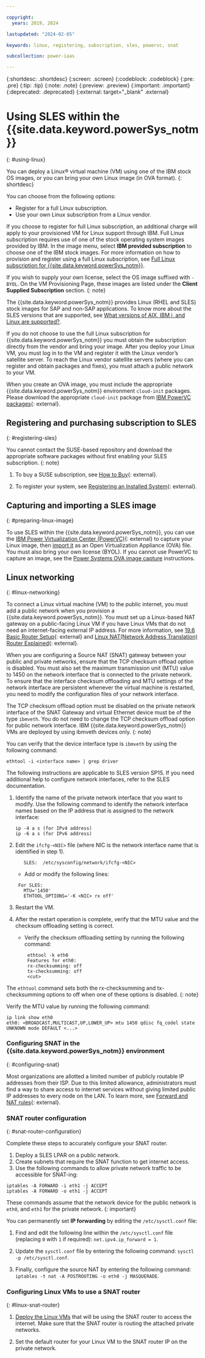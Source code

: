 ```yaml
---

copyright:
  years: 2019, 2024

lastupdated: "2024-02-05"

keywords: linux, registering, subscription, sles, powervc, snat

subcollection: power-iaas

---
```


{:shortdesc: .shortdesc}
{:screen: .screen}
{:codeblock: .codeblock}
{:pre: .pre}
{:tip: .tip}
{:note: .note}
{:preview: .preview}
{:important: .important}
{:deprecated: .deprecated}
{:external: target="_blank" .external}

# Using SLES within the {{site.data.keyword.powerSys_notm}}
{: #using-linux}

You can deploy a Linux&reg; virtual machine (VM) using one of the IBM stock OS images, or you can bring your own Linux image (in OVA format).
{: shortdesc}

You can choose from the following options:
- Register for a full Linux subscription.
- Use your own Linux subscription from a Linux vendor.

If you choose to register for full Linux subscription, an additional charge will apply to your provisioned VM for Linux support through IBM. Full Linux subscription requires use of one of the stock operating system images provided by IBM. In the image menu, select **IBM provided subscription** to choose one of the IBM stock images. For more information on how to provision and register using a full Linux subscription, see [Full Linux subscription for {{site.data.keyword.powerSys_notm}}](/docs/power-iaas?topic=power-iaas-set-full-Linux).

If you wish to supply your own license, select the OS image suffixed with `-BYOL`. On the VM Provisioning Page, these images are listed under the **Client Supplied Subscription** section.
{: note}

The {{site.data.keyword.powerSys_notm}} provides Linux (RHEL and SLES) stock images for SAP and non-SAP applications. To know more about the SLES versions that are supported, see [What versions of AIX, IBM i, and Linux are supported?](/docs/power-iaas?topic=power-iaas-power-iaas-faqs#os-versions).

If you do not choose to use the full Linux subscription for {{site.data.keyword.powerSys_notm}} you must obtain the subscription directly from the vendor and bring your image. After you deploy your Linux VM, you must log in to the VM and register it with the Linux vendor’s satellite server. To reach the Linux vendor satellite servers (where you can register and obtain packages and fixes), you must attach a public network to your VM.

When you create an OVA image, you must include the appropriate {{site.data.keyword.powerSys_notm}} environment `cloud-init` packages. Please download the appropriate `cloud-init` package from [IBM PowerVC packages](http://public.dhe.ibm.com/systems/virtualization/powervc/){: external}.

## Registering and purchasing subscription to SLES
{: #registering-sles}

You cannot contact the SUSE-based repository and download the appropriate software packages without first enabling your SLES subscription.
{: note}

1. To buy a SUSE subscription, see [How to Buy](https://www.suse.com/support/?id=SUSE_Linux_Enterprise_Server_for_SAP_Applications#how-to-buy){: external}.

2. To register your system, see [Registering an Installed System](https://documentation.suse.com/sles/12-SP4/single-html/SLES-deployment/#sec-y2-sw-register){: external}.

## Capturing and importing a SLES image
{: #preparing-linux-image}

To use SLES within the {{site.data.keyword.powerSys_notm}}, you can use the [IBM Power Virtualization Center (PowerVC)](https://www.ibm.com/support/knowledgecenter/en/SSXK2N_1.4.4/com.ibm.powervc.standard.help.doc/powervc_images_hmc.html){: external} to capture your Linux image, then [import it](/docs/power-iaas?topic=power-iaas-deploy-custom-image) as an Open Virtualization Appliance (OVA) file. You must also bring your own license (BYOL). If you cannot use PowerVC to capture an image, see the [Power Systems OVA image capture](/docs/power-iaas?topic=power-iaas-linux-deployment#vios-capture) instructions.

## Linux networking
{: #linux-networking}

To connect a Linux virtual machine (VM) to the public internet, you must add a public network when you provision a {{site.data.keyword.powerSys_notm}}. You must set up a Linux-based NAT gateway on a public-facing Linux VM if you have Linux VMs that do not need an internet-facing external IP address. For more information, see [19.6 Basic Router Setup](https://documentation.suse.com/sles/15-SP1/html/SLES-all/cha-network.html#sec-network-router){: external} and [Linux NAT(Network Address Translation) Router Explained](https://www.slashroot.in/linux-nat-network-address-translation-router-explained){: external}.

When you are configuring a Source NAT (SNAT) gateway between your public and private networks, ensure that the TCP checksum offload option is disabled. You must also set the maximum transmission unit (MTU) value to 1450 on the network interface that is connected to the private network. To ensure that the interface checksum offloading and MTU settings of the network interface are persistent whenever the virtual machine is restarted, you need to modify the configuration files of your network interface.

The TCP checksum offload option must be disabled on the private network interface of the SNAT Gateway and virtual Ethernet device must be of the type `ibmveth`. You do not need to change the TCP checksum offload option for public network interface. IBM {{site.data.keyword.powerSys_notm}} VMs are deployed by using ibmveth devices only.
{: note}

You can verify that the device interface type is `ibmveth` by using the following command:

```text
ethtool -i <interface name> | grep driver
```

The following instructions are applicable to SLES version SP15. If you need additional help to configure network interfaces, refer to the SLES documentation.

1. Identify the name of the private network interface that you want to modify. Use the following command to identify the network interface names based on the IP address that is assigned to the network interface:

    ```text
    ip -4 a s (for IPv4 address)
    ip -6 a s (for IPv6 address)
    ```

2. Edit the `ifcfg-<NIC>` file (where NIC is the network interface name that is identified in step 1).

    ```text
       SLES:  /etc/sysconfig/network/ifcfg-<NIC>
    ```
    - Add or modify the following lines:

    ```text
     For SLES:
       MTU='1450'
       ETHTOOL_OPTIONS='-K <NIC> rx off'
    ```

3. Restart the VM.

4. After the restart operation is complete, verify that the MTU value and the checksum offloading setting is correct.
    - Verify the checksum offloading setting by running the following command:

      ```text
       ethtool -k eth0
       Features for eth0:
       rx-checksumming: off
       tx-checksumming: off
       <cut>
      ```

The `ethtool` command sets both the rx-checksumming and tx-checksumming options to off when one of these options is disabled.
{: note}

Verify the MTU value by running the following command:
```text
ip link show eth0
eth0: <BROADCAST,MULTICAST,UP,LOWER_UP> mtu 1450 qdisc fq_codel state UNKNOWN mode DEFAULT <...>
```

### Configuring SNAT in the {{site.data.keyword.powerSys_notm}} environment
{: #configuring-snat}

Most organizations are allotted a limited number of publicly routable IP addresses from their ISP. Due to this limited allowance, administrators must find a way to share access to internet services without giving limited public IP addresses to every node on the LAN. To learn more, see [Forward and NAT rules](https://access.redhat.com/documentation/en-us/red_hat_enterprise_linux/4/html/security_guide/s1-firewall-ipt-fwd){: external}.

### SNAT router configuration
{: #snat-router-configuration}

Complete these steps to accurately configure your SNAT router.

1. Deploy a SLES LPAR on a public network.
2. Create subnets that require the SNAT function to get internet access.
3. Use the following commands to allow private network traffic to be accessible for SNAT-ing:

```text
iptables -A FORWARD -i eth1 -j ACCEPT
iptables -A FORWARD -o eth1 -j ACCEPT
```

These commands assume that the network device for the public network is `eth0`, and `eth1` for the private network.
{: important}

You can permanently set **IP forwarding** by editing the `/etc/sysctl.conf` file:

1. Find and edit the following line within the `/etc/sysctl.conf` file (replacing `0` with `1` if required): `net.ipv4.ip_forward = 1`.

2. Update the `sysctl.conf` file by entering the following command: `sysctl -p /etc/sysctl.conf`.

3. Finally, configure the source NAT by entering the following command: `iptables -t nat -A POSTROUTING -o eth0 -j MASQUERADE`.

### Configuring Linux VMs to use a SNAT router
{: #linux-snat-router}

1. [Deploy the Linux VMs](/docs/power-iaas?topic=power-iaas-linux-deployment) that will be using the SNAT router to access the internet. Make sure that the SNAT router is routing the attached private networks.

2. Set the default router for your Linux VM to the SNAT router IP on the private network.